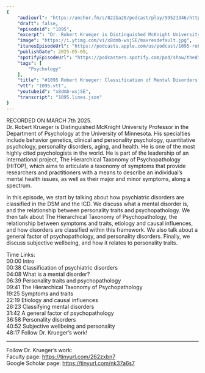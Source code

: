 ```yaml
---
{
	"audiourl": "https://anchor.fm/s/822ba20/podcast/play/99521346/https%3A%2F%2Fd3ctxlq1ktw2nl.cloudfront.net%2Fstaging%2F2025-2-7%2F9de420fc-9191-45c7-65bf-d390e16143f9.m4a",
	"draft": false,
	"episodeid": "1095",
	"excerpt": "Dr. Robert Krueger is Distinguished McKnight University Professor in the Department of Psychology at the University of Minnesota. His specialties include behavior genetics, clinical and personality psychology, quantitative psychology, personality disorders, aging, and health. He is one of the most highly cited psychologists in the world. He is part of the leadership of an international project, The Hierarchical Taxonomy of Psychopathology (HiTOP), which aims to articulate a taxonomy of symptoms that provide researchers and practitioners with a means to describe an individual’s mental health issues, as well as their major and minor symptoms, along a spectrum.",
	"image": "https://i.ytimg.com/vi/x8dmb-wsjSE/maxresdefault.jpg",
	"itunesEpisodeUrl": "https://podcasts.apple.com/us/podcast/1095-robert-krueger-classification-of-mental/id1451347236?i=1000706994187&uo=4",
	"publishDate": 2025-05-09,
	"spotifyEpisodeUrl": "https://podcasters.spotify.com/pod/show/thedissenter/episodes/1095-Robert-Krueger-Classification-of-Mental-Disorders--and-Mental-Wellbeing-e2vrlc2",
	"tags": [
		"Psychology"
	],
	"title": "#1095 Robert Krueger: Classification of Mental Disorders, and Mental Wellbeing",
	"vtt": "1095.vtt",
	"youtubeid": "x8dmb-wsjSE",
	"transcript": "1095.lines.json"
}
---
```

RECORDED ON MARCH 7th 2025.  
Dr. Robert Krueger is Distinguished McKnight University Professor in the Department of Psychology at the University of Minnesota. His specialties include behavior genetics, clinical and personality psychology, quantitative psychology, personality disorders, aging, and health. He is one of the most highly cited psychologists in the world. He is part of the leadership of an international project, The Hierarchical Taxonomy of Psychopathology (HiTOP), which aims to articulate a taxonomy of symptoms that provide researchers and practitioners with a means to describe an individual’s mental health issues, as well as their major and minor symptoms, along a spectrum.

In this episode, we start by talking about how psychiatric disorders are classified in the DSM and the ICD. We discuss what a mental disorder is, and the relationship between personality traits and psychopathology. We then talk about The Hierarchical Taxonomy of Psychopathology, the relationship between symptoms and traits, etiology and causal influences, and how disorders are classified within this framework. We also talk about a general factor of psychopathology, and personality disorders. Finally, we discuss subjective wellbeing, and how it relates to personality traits.

Time Links:  
<time>00:00</time> Intro  
<time>00:38</time> Classification of psychiatric disorders  
<time>04:08</time> What is a mental disorder?  
<time>06:39</time> Personality traits and psychopathology  
<time>09:41</time> The Hierarchical Taxonomy of Psychopathology  
<time>19:25</time> Symptoms and traits  
<time>22:19</time> Etiology and causal influences  
<time>26:23</time> Classifying mental disorders  
<time>31:42</time> A general factor of psychopathology  
<time>36:58</time> Personality disorders  
<time>40:52</time> Subjective wellbeing and personality  
<time>48:17</time> Follow Dr. Krueger’s work!

---

Follow Dr. Krueger’s work:  
Faculty page: https://tinyurl.com/262zxbn7  
Google Scholar page: https://tinyurl.com/nk37a6s7
